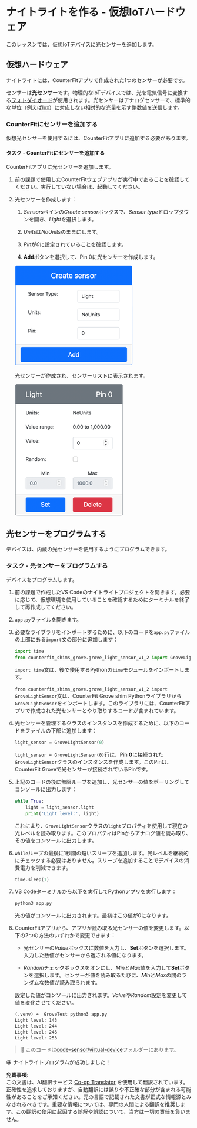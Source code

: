 <!--
CO_OP_TRANSLATOR_METADATA:
{
  "original_hash": "11f10c6760fb8202cf368422702fdf70",
  "translation_date": "2025-08-24T23:24:54+00:00",
  "source_file": "1-getting-started/lessons/3-sensors-and-actuators/virtual-device-sensor.md",
  "language_code": "ja"
}
-->
# ナイトライトを作る - 仮想IoTハードウェア

このレッスンでは、仮想IoTデバイスに光センサーを追加します。

## 仮想ハードウェア

ナイトライトには、CounterFitアプリで作成された1つのセンサーが必要です。

センサーは**光センサー**です。物理的なIoTデバイスでは、光を電気信号に変換する[フォトダイオード](https://wikipedia.org/wiki/Photodiode)が使用されます。光センサーはアナログセンサーで、標準的な単位（例えば[lux](https://wikipedia.org/wiki/Lux)）に対応しない相対的な光量を示す整数値を送信します。

### CounterFitにセンサーを追加する

仮想光センサーを使用するには、CounterFitアプリに追加する必要があります。

#### タスク - CounterFitにセンサーを追加する

CounterFitアプリに光センサーを追加します。

1. 前の課題で使用したCounterFitウェブアプリが実行中であることを確認してください。実行していない場合は、起動してください。

1. 光センサーを作成します：

    1. *Sensors*ペインの*Create sensor*ボックスで、*Sensor type*ドロップダウンを開き、*Light*を選択します。

    1. *Units*は*NoUnits*のままにします。

    1. *Pin*が*0*に設定されていることを確認します。

    1. **Add**ボタンを選択して、Pin 0に光センサーを作成します。

    ![光センサーの設定](../../../../../translated_images/counterfit-create-light-sensor.9f36a5e0d4458d8d554d54b34d2c806d56093d6e49fddcda2d20f6fef7f5cce1.ja.png)

    光センサーが作成され、センサーリストに表示されます。

    ![作成された光センサー](../../../../../translated_images/counterfit-light-sensor.5d0f5584df56b90f6b2561910d9cb20dfbd73eeff2177c238d38f4de54aefae1.ja.png)

## 光センサーをプログラムする

デバイスは、内蔵の光センサーを使用するようにプログラムできます。

### タスク - 光センサーをプログラムする

デバイスをプログラムします。

1. 前の課題で作成したVS Codeのナイトライトプロジェクトを開きます。必要に応じて、仮想環境を使用していることを確認するためにターミナルを終了して再作成してください。

1. `app.py`ファイルを開きます。

1. 必要なライブラリをインポートするために、以下のコードを`app.py`ファイルの上部にある`import`文の部分に追加します：

    ```python
    import time
    from counterfit_shims_grove.grove_light_sensor_v1_2 import GroveLightSensor
    ```

    `import time`文は、後で使用するPythonの`time`モジュールをインポートします。

    `from counterfit_shims_grove.grove_light_sensor_v1_2 import GroveLightSensor`文は、CounterFit Grove shim Pythonライブラリから`GroveLightSensor`をインポートします。このライブラリには、CounterFitアプリで作成された光センサーとやり取りするコードが含まれています。

1. 光センサーを管理するクラスのインスタンスを作成するために、以下のコードをファイルの下部に追加します：

    ```python
    light_sensor = GroveLightSensor(0)
    ```

    `light_sensor = GroveLightSensor(0)`行は、Pin **0**に接続された`GroveLightSensor`クラスのインスタンスを作成します。このPinは、CounterFit Groveで光センサーが接続されているPinです。

1. 上記のコードの後に無限ループを追加し、光センサーの値をポーリングしてコンソールに出力します：

    ```python
    while True:
        light = light_sensor.light
        print('Light level:', light)
    ```

    これにより、`GroveLightSensor`クラスの`light`プロパティを使用して現在の光レベルを読み取ります。このプロパティはPinからアナログ値を読み取り、その値をコンソールに出力します。

1. `while`ループの最後に1秒間の短いスリープを追加します。光レベルを継続的にチェックする必要はありません。スリープを追加することでデバイスの消費電力を削減できます。

    ```python
    time.sleep(1)
    ```

1. VS Codeターミナルから以下を実行してPythonアプリを実行します：

    ```sh
    python3 app.py
    ```

    光の値がコンソールに出力されます。最初はこの値が0になります。

1. CounterFitアプリから、アプリが読み取る光センサーの値を変更します。以下の2つの方法のいずれかで変更できます：

    * 光センサーの*Value*ボックスに数値を入力し、**Set**ボタンを選択します。入力した数値がセンサーから返される値になります。

    * *Random*チェックボックスをオンにし、*Min*と*Max*値を入力して**Set**ボタンを選択します。センサーが値を読み取るたびに、*Min*と*Max*の間のランダムな数値が読み取られます。

    設定した値がコンソールに出力されます。*Value*や*Random*設定を変更して値を変化させてください。

    ```output
    (.venv) ➜  GroveTest python3 app.py 
    Light level: 143
    Light level: 244
    Light level: 246
    Light level: 253
    ```

> 💁 このコードは[code-sensor/virtual-device](../../../../../1-getting-started/lessons/3-sensors-and-actuators/code-sensor/virtual-device)フォルダーにあります。

😀 ナイトライトプログラムが成功しました！

**免責事項**:  
この文書は、AI翻訳サービス [Co-op Translator](https://github.com/Azure/co-op-translator) を使用して翻訳されています。正確性を追求しておりますが、自動翻訳には誤りや不正確な部分が含まれる可能性があることをご承知ください。元の言語で記載された文書が正式な情報源とみなされるべきです。重要な情報については、専門の人間による翻訳を推奨します。この翻訳の使用に起因する誤解や誤認について、当方は一切の責任を負いません。